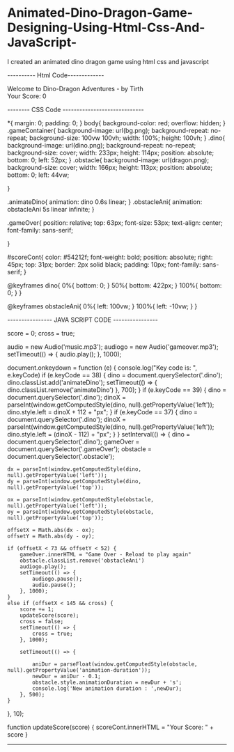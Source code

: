 # Animated-Dino-Dragon-Game-Designing-Using-Html-Css-And-JavaScript-
I created an animated dino dragon game using html css and javascript 

---------- Html Code-------------
<!DOCTYPE html>
<html lang="en">
<head>
    <meta charset="UTF-8">
    <meta name="viewport" content="width=device-width, initial-scale=1.0">
    <title>Dino-Dragon Game</title>
    <link rel="stylesheet" href="style.css">
    <script src="script.js"></script>
</head>
<body>
      <div class="gameContainer">
          <div class="gameOver">Welcome to Dino-Dragon Adventures - by Tirth </div>
          <div class="dino"></div>
          <div id="scoreCont">Your Score: 0</div>
          <div class="obstacle obstacleAni"></div>
      </div>
</body>
</html>

-------- CSS Code -----------------------------

*{
    margin: 0;
    padding: 0;
}
body{
    background-color: red;
    overflow: hidden;
} 
.gameContainer{
    background-image: url(bg.png);
    background-repeat: no-repeat;
    background-size: 100vw 100vh;
    width: 100%;
    height: 100vh; 
}
.dino{
    background-image: url(dino.png);
    background-repeat: no-repeat;
    background-size: cover;
    width: 233px;
    height: 114px;
    position: absolute;
    bottom: 0;
    left: 52px;
}
.obstacle{
    background-image: url(dragon.png);
    background-size: cover;
    width: 166px;
    height: 113px;
    position: absolute;
    bottom: 0;
    left: 44vw;
    
}

.animateDino{
    animation: dino 0.6s linear;
}
.obstacleAni{
    animation: obstacleAni 5s linear infinite;
}

.gameOver{
    position: relative;
    top: 63px;
    font-size: 53px;
    text-align: center;
    font-family: sans-serif;
    
}

#scoreCont{
    color: #54212f;
    font-weight: bold;
    position: absolute;
    right: 45px;
    top: 31px;
    border: 2px solid black;
    padding: 10px;
    font-family: sans-serif;
}

@keyframes dino{
    0%{
        bottom: 0;
    }
    50%{
        bottom: 422px;
    }
    100%{
        bottom: 0;
    }
}

@keyframes obstacleAni{
    0%{
        left: 100vw;
    }
    100%{
        left: -10vw;
    }
}


----------------  JAVA SCRIPT CODE ----------------

score = 0;
cross = true;

audio = new Audio('music.mp3');
audiogo = new Audio('gameover.mp3');
setTimeout(() => {
    audio.play();
}, 1000);


document.onkeydown = function (e) {
    console.log("Key code is: ", e.keyCode)
    if (e.keyCode == 38) {
        dino = document.querySelector('.dino');
        dino.classList.add('animateDino');
        setTimeout(() => {
            dino.classList.remove('animateDino')
        }, 700);
    }
    if (e.keyCode == 39) {
        dino = document.querySelector('.dino');
        dinoX = parseInt(window.getComputedStyle(dino, null).getPropertyValue('left'));
        dino.style.left = dinoX + 112 + "px";
    }
    if (e.keyCode == 37) {
        dino = document.querySelector('.dino');
        dinoX = parseInt(window.getComputedStyle(dino, null).getPropertyValue('left'));
        dino.style.left = (dinoX - 112) + "px";
    }
}
setInterval(() => {
    dino = document.querySelector('.dino');
    gameOver = document.querySelector('.gameOver');
    obstacle = document.querySelector('.obstacle');

    dx = parseInt(window.getComputedStyle(dino, null).getPropertyValue('left'));
    dy = parseInt(window.getComputedStyle(dino, null).getPropertyValue('top'));

    ox = parseInt(window.getComputedStyle(obstacle, null).getPropertyValue('left'));
    oy = parseInt(window.getComputedStyle(obstacle, null).getPropertyValue('top'));

    offsetX = Math.abs(dx - ox);
    offsetY = Math.abs(dy - oy);

    if (offsetX < 73 && offsetY < 52) {
        gameOver.innerHTML = "Game Over - Reload to play again"
        obstacle.classList.remove('obstacleAni')
        audiogo.play();
        setTimeout(() => {
            audiogo.pause();
            audio.pause();
        }, 1000);
    }
    else if (offsetX < 145 && cross) {
        score += 1;
        updateScore(score);
        cross = false;
        setTimeout(() => {
            cross = true;
        }, 1000);

        setTimeout(() => {

            aniDur = parseFloat(window.getComputedStyle(obstacle, null).getPropertyValue('animation-duration'));
            newDur = aniDur - 0.1;
            obstacle.style.animationDuration = newDur + 's';
            console.log('New animation duration : ',newDur);
        }, 500);
    }
}, 10);

function updateScore(score) {
    scoreCont.innerHTML = "Your Score: " + score
}


---------------------------------------------------------------------------------------------------------



